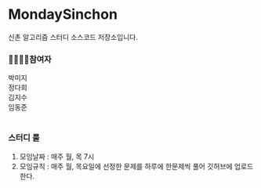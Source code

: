 # MondaySinchon
신촌 알고리즘 스터디 소스코드 저장소입니다.

### 👨‍👩‍👧‍👦참여자

박미지<br>
정다희<br>
김지수<br>
임동준<br>
<br>
### 스터디 룰

1. 모임날짜 : 매주 월, 목 7시
2. 모임규칙 : 매주 월, 목요일에 선정한 문제를 하루에 한문제씩 풀어 깃허브에 업로드한다.
